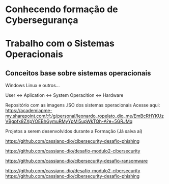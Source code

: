 # Conhecendo formação de Cybersegurança

# Trabalho com o Sistemas Operacionais

## Conceitos base sobre sistemas operacionais

Windows
Linux e outros...

User <-> Aplication <-> System Operacition <->  Hardware

Repositório com as imagens .ISO dos sistemas operacionais
Acesse aqui: https://academiapme-my.sharepoint.com/:f:/g/personal/leonardo_ropelato_dio_me/EmBcRHYKUzVBgpfx8ZXpYOEBhGymuRMyYpMl5upWkTQh-A?e=5GRJMq

Projetos a serem desenvolvidos durante a Formação (Já salva aí)

https://github.com/cassiano-dio/cibersecurity-desafio-phishing

https://github.com/cassiano-dio/desafio-modulo2-cibersecurity

https://github.com/cassiano-dio/cibersecurity-desafio-ransomware



https://github.com/cassiano-dio/desafio-modulo2-cibersecurity
https://github.com/cassiano-dio/cibersecurity-desafio-phishing





